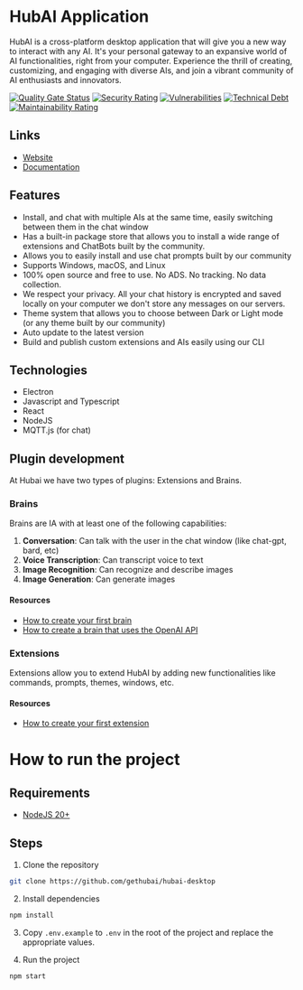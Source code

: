 # HubAI Application

HubAI is a cross-platform desktop application that will give you a new way to interact with any AI. It's your personal gateway to an expansive world of AI functionalities, right from your computer. Experience the thrill of creating, customizing, and engaging with diverse AIs, and join a vibrant community of AI enthusiasts and innovators.

[![Quality Gate Status](https://sonarcloud.io/api/project_badges/measure?project=gethubai_hubai-desktop&metric=alert_status)](https://sonarcloud.io/summary/new_code?id=gethubai_hubai-desktop)
[![Security Rating](https://sonarcloud.io/api/project_badges/measure?project=gethubai_hubai-desktop&metric=security_rating)](https://sonarcloud.io/summary/new_code?id=gethubai_hubai-desktop)
[![Vulnerabilities](https://sonarcloud.io/api/project_badges/measure?project=gethubai_hubai-desktop&metric=vulnerabilities)](https://sonarcloud.io/summary/new_code?id=gethubai_hubai-desktop)
[![Technical Debt](https://sonarcloud.io/api/project_badges/measure?project=gethubai_hubai-desktop&metric=sqale_index)](https://sonarcloud.io/summary/new_code?id=gethubai_hubai-desktop)
[![Maintainability Rating](https://sonarcloud.io/api/project_badges/measure?project=gethubai_hubai-desktop&metric=sqale_rating)](https://sonarcloud.io/summary/new_code?id=gethubai_hubai-desktop)


## Links
- [Website](https://hubai.app)
- [Documentation](https://hubai.app/docs/intro)

## Features
- Install, and chat with multiple AIs at the same time, easily switching between them in the chat window
- Has a built-in package store that allows you to install a wide range of extensions and ChatBots built by the community.
- Allows you to easily install and use chat prompts built by our community
- Supports Windows, macOS, and Linux
- 100% open source and free to use. No ADS. No tracking. No data collection.
- We respect your privacy. All your chat history is encrypted and saved locally on your computer we don't store any messages on our servers.
- Theme system that allows you to choose between Dark or Light mode (or any theme built by our community)
- Auto update to the latest version
- Build and publish custom extensions and AIs easily using our CLI

## Technologies
- Electron
- Javascript and Typescript
- React
- NodeJS
- MQTT.js (for chat)


## Plugin development
At Hubai we have two types of plugins: Extensions and Brains.

### Brains
Brains are IA with at least one of the following capabilities: 
1. **Conversation**: Can talk with the user in the chat window (like chat-gpt, bard, etc)
2. **Voice Transcription**: Can transcript voice to text
3. **Image Recognition**: Can recognize and describe images
4. **Image Generation**: Can generate images 


#### Resources
- [How to create your first brain](https://www.hubai.app/docs/brains/getting-started)
- [How to create a brain that uses the OpenAI API](https://www.hubai.app/docs/brains/tutorials/how-to-create-a-brain-with-openai)

### Extensions
Extensions allow you to extend HubAI by adding new functionalities like commands, prompts, themes, windows, etc.

#### Resources
- [How to create your first extension](https://www.hubai.app/docs/extensions/getting-started)

# How to run the project

## Requirements
- [NodeJS 20+](https://nodejs.org/en/download)

## Steps
1. Clone the repository
```bash
git clone https://github.com/gethubai/hubai-desktop
```

2. Install dependencies
```bash
npm install
```

3. Copy `.env.example` to `.env` in the root of the project and replace the appropriate values.

4. Run the project
```bash
npm start
```
